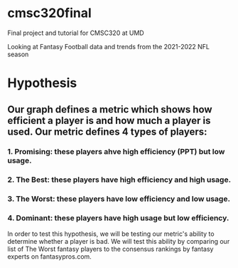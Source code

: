 # cmsc320final

Final project and tutorial for CMSC320 at UMD

Looking at Fantasy Football data and trends from the 2021-2022 NFL season

# Hypothesis 

## Our graph defines a metric which shows how efficient a player is and how much a player is used. Our metric defines 4 types of players:
### 1. Promising: these players ahve high efficiency (PPT) but low usage.
### 2. The Best: these players have high efficiency and high usage.
### 3. The Worst: these players have low efficiency and low usage.
### 4. Dominant: these players have high usage but low efficiency.

In order to test this hypothesis, we will be testing our metric's ability to determine whether a player is bad. We will test this ability by comparing our list of The Worst fantasy players to the consensus rankings by fantasy experts on fantasypros.com.
